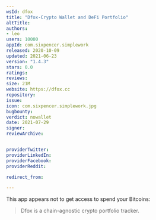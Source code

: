```yaml
---
wsId: dfox
title: "Dfox-Crypto Wallet and DeFi Portfolio"
altTitle: 
authors:
- leo
users: 10000
appId: com.sixpencer.simplework
released: 2020-10-09
updated: 2021-06-23
version: "1.4.3"
stars: 0.0
ratings: 
reviews: 
size: 21M
website: https://dfox.cc
repository: 
issue: 
icon: com.sixpencer.simplework.jpg
bugbounty: 
verdict: nowallet
date: 2021-07-29
signer: 
reviewArchive:


providerTwitter: 
providerLinkedIn: 
providerFacebook: 
providerReddit: 

redirect_from:

---
```



This app appears not to get access to spend your Bitcoins:

> Dfox is a chain-agnostic crypto portfolio tracker.
